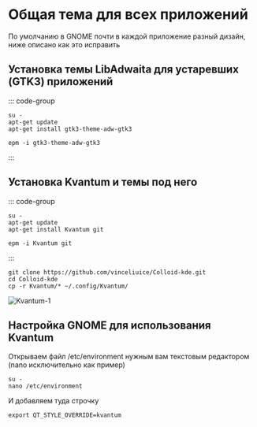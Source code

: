 # Общая тема для всех приложений

По умолчанию в GNOME почти в каждой приложение разный дизайн, ниже описано как это исправить

## Установка темы LibAdwaita для устаревших (GTK3) приложений

::: code-group
```shell[apt-get]
su -
apt-get update
apt-get install gtk3-theme-adw-gtk3
```
```shell[epm]
epm -i gtk3-theme-adw-gtk3
```
:::

## Установка Kvantum и темы под него

::: code-group
```shell[apt-get]
su -
apt-get update
apt-get install Kvantum git
```
```shell[epm]
epm -i Kvantum git
```
:::

```shell
git clone https://github.com/vinceliuice/Colloid-kde.git
cd Colloid-kde
cp -r Kvantum/* ~/.config/Kvantum/
```

![Kvantum-1](/Kvantum/Kvantum-1.png)

## Настройка GNOME для использования Kvantum

Открываем файл /etc/environment нужным вам текстовым редактором (nano исключительно как пример)

```shell
su -
nano /etc/environment
```

И добавляем туда строчку

```shell
export QT_STYLE_OVERRIDE=kvantum
```
